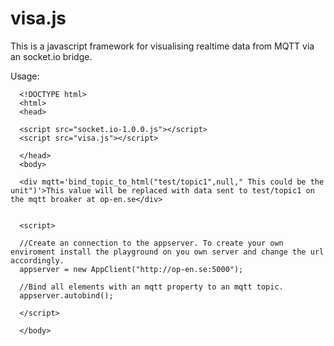# visa.js
This is a javascript framework for visualising realtime data from MQTT via an socket.io bridge.

Usage:

      <!DOCTYPE html>
      <html>
      <head>
      
      <script src="socket.io-1.0.0.js"></script>	
      <script src="visa.js"></script>
      
      </head>
      <body>	
      
      <div mqtt='bind_topic_to_html("test/topic1",null," This could be the unit")'>This value will be replaced with data sent to test/topic1 on the mqtt broaker at op-en.se</div>
      
      
      <script>
      
      //Create an connection to the appserver. To create your own enviroment install the playground on you own server and change the url accordingly. 
      appserver = new AppClient("http://op-en.se:5000");
      
      //Bind all elements with an mqtt property to an mqtt topic.
      appserver.autobind();
      
      </script>
      
      </body>
